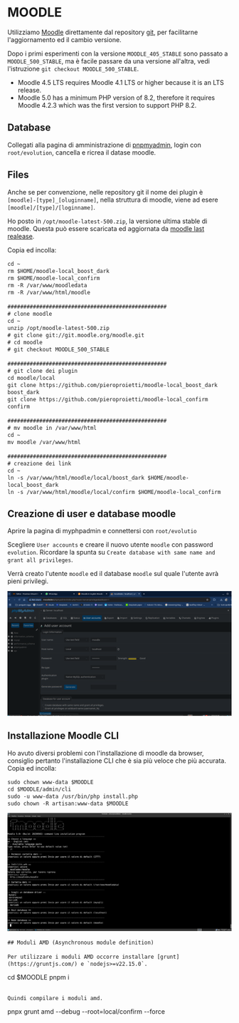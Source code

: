 # MOODLE
Utilizziamo [Moodle](https://moodle.org/?lang=it) direttamente dal repository [git](git://git.moodle.org/moodle.git), per facilitarne l'aggiornamento ed il cambio versione.

Dopo i primi esperimenti con la versione `MOODLE_405_STABLE` sono passato a `MOODLE_500_STABLE`, ma è facile passare da una versione all'altra, vedi l'istruzione `git checkout MOODLE_500_STABLE`.

* Moodle 4.5 LTS requires Moodle 4.1 LTS or higher because it is an LTS release.
* Moodle 5.0 has a minimum PHP version of 8.2, therefore it requires Moodle 4.2.3 which was the first version to support PHP 8.2.

## Database
Collegati alla pagina di amministrazione di [pnpmyadmin](./phpmyadmin), login con `root/evolution`, cancella e ricrea il datase moodle.

## Files
Anche se per convenzione, nelle repository git il nome dei plugin è `[moodle]-[type]_[oluginname]`, nella struttura di moodle, viene ad esere `[moodle]/[type]/[loginname]`.

Ho posto in `/opt/moodle-latest-500.zip`, la versione ultima stable di moodle. Questa può essere scaricata ed aggiornata da [moodle last realease](https://download.moodle.org/releases/latest/).

Copia ed incolla:

```
cd ~
rm $HOME/moodle-local_boost_dark
rm $HOME/moodle-local_confirm
rm -R /var/www/moodledata
rm -R /var/www/html/moodle

##################################################
# clone moodle
cd ~
unzip /opt/moodle-latest-500.zip
# git clone git://git.moodle.org/moodle.git 
# cd moodle
# git checkout MOODLE_500_STABLE

##################################################
# git clone dei plugin
cd moodle/local
git clone https://github.com/pieroproietti/moodle-local_boost_dark boost_dark
git clone https://github.com/pieroproietti/moodle-local_confirm confirm

##################################################
# mv moodle in /var/www/html
cd ~
mv moodle /var/www/html

##################################################
# creazione dei link
cd ~
ln -s /var/www/html/moodle/local/boost_dark $HOME/moodle-local_boost_dark
ln -s /var/www/html/moodle/local/confirm $HOME/moodle-local_confirm

```

## Creazione di user e database moodle
Aprire la pagina di myphpadmin e connettersi con `root/evolutio`

Scegliere `User accounts` e creare il nuovo utente `moodle` con password `evolution`. Ricordare la spunta su `Create database with same name and grant all privileges`. 

Verrà creato l'utente `moodle` ed il database `moodle` sul quale l'utente avrà pieni privilegi.


![](./img/creazione-user-database-moodle.png)

## Installazione Moodle CLI
Ho avuto diversi problemi con l'installazione di moodle da browser, consiglio pertanto l'installazione CLI che è sia più veloce che più accurata. Copia ed incolla:

```
sudo chown www-data $MOODLE
cd $MOODLE/admin/cli
sudo -u www-data /usr/bin/php install.php
sudo chown -R artisan:www-data $MOODLE

```
![](./img/moodle-installazione-cli.png)


```
## Moduli AMD (Asynchronous module definition)

Per utilizzare i moduli AMD occorre installare [grunt](https://gruntjs.com/) e `nodejs>=v22.15.0`.

```
cd $MOODLE
pnpm i
```

Quindi compilare i moduli amd.

```
pnpx grunt amd  --debug --root=local/confirm --force
```

